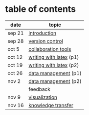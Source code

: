 # table of contents
| date    | topic
| ----    | ----
| sep 21  | [introduction](./introduction.md)
| sep 28  | [version control](./version-control.md)
| oct 5   | [collaboration tools](./collaboration-tools.md)
| oct 12  | [writing with latex](./writing-with-latex.md) (p1)
| oct 19  | [writing with latex](./writing-with-latex.md) (p2)
| oct 26  | [data management](./data-management.md) (p1)
| nov 2   | [data management](./data-management.md) (p2)
|         | feedback
| nov 9   | [visualization](./visualization.md)
| nov 16  | [knowledge transfer](./knowledge-transfer.md)
